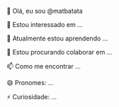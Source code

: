 👋 Olá, eu sou @matbatata

👀 Estou interessado em ...

🌱 Atualmente estou aprendendo ...

💞️ Estou procurando colaborar em ...

📫 Como me encontrar ...

😄 Pronomes: ...

⚡ Curiosidade: ...
